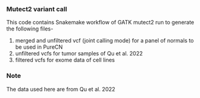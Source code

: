 ### Mutect2 variant call
This code contains Snakemake workflow of GATK mutect2 run to generate the following files-
1) merged and unfiltered vcf (joint calling mode) for a panel of normals to be used in PureCN
2) unfiltered vcfs for tumor samples of Qu et al. 2022
3) filtered vcfs for exome data of cell lines

### Note
The data used here are from Qu et al. 2022
